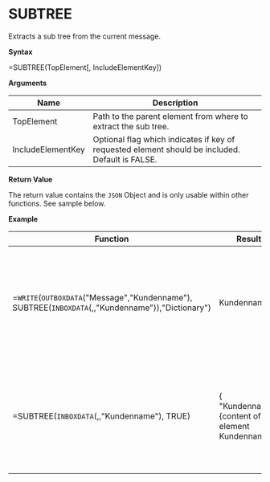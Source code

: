 # SUBTREE

Extracts a sub tree from the current message.

**Syntax**

=SUBTREE(TopElement\[, IncludeElementKey\])

**Arguments**

| Name              | Description                                                                                     |
|-------------------|-------------------------------------------------------------------------------------------------|
| TopElement        | Path to the parent element from where to extract the sub tree.                                  |
| IncludeElementKey | Optional flag which indicates if key of requested element should be included. Default is FALSE. |

**Return Value**

The return value contains the `JSON` Object and is only usable within
other functions. See sample below.

**Example**

| Function                                                                                          | Result                                            | Comment                                                                                                                                   |
|---------------------------------------------------------------------------------------------------|---------------------------------------------------|-------------------------------------------------------------------------------------------------------------------------------------------|
| =`WRITE`(`OUTBOXDATA`("Message","Kundenname"), SUBTREE(`INBOXDATA`(,,"Kundenname")),"Dictionary") | Kundenname                                        | Excerpts the items below "Kundenname" from the `inbox` and copies them to a message in the outbox. All child elements are copied as well. |
| =SUBTREE(`INBOXDATA`(,,"Kundenname"), TRUE)                                                       | { "Kundenname": {content of element Kundenname} } | Extracts items below "Kundenname" from the inbox and retuns a JSON object with "Kundenname" property which contains those items.          |
